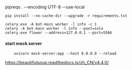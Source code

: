 
pipreqs . --encoding UTF-8 --use-local



```
pip install --no-cache-dir --upgrade -r requirements.txt
```




```
celery.exe -A bot-main worker -l info -c 1
celery -A bot-main worker -l info --pool=solo 
celery.exe flower --address=127.0.0.1 --port=5566
``` 
#### start mock server
```
    uvicorn mock-server:app --host 0.0.0.0 --reload
```


https://beautifulsoup.readthedocs.io/zh_CN/v4.4.0/
